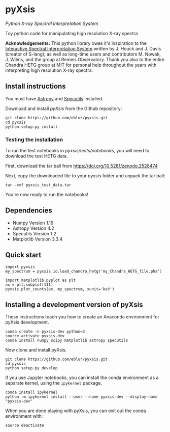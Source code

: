 # pyXsis
_Python X-ray Spectral Interpretation System_

Toy python code for manipulating high resolution X-ray spectra

**Acknowledgements:**
This python library owes it's inspiration to the [Interactive Spectral Interpretation System](http://adsabs.harvard.edu/abs/2000ASPC..216..591H) written by J. Houck and J. Davis (creator of S-lang), as well as long-time users and contributors M. Nowak, J. Wilms, and the group at Remeis Observatory. Thank you also to the entire Chandra HETG group at MIT for personal help throughout the years with interpreting high resolution X-ray spectra.

## Install instructions


You must have [Astropy](http://www.astropy.org/) and [Specutils](https://specutils.readthedocs.io/en/latest/) installed.

Download and install _pyXsis_ from the Github repository:
```
git clone https://github.com/eblur/pyxsis.git
cd pyxsis
python setup.py install
```

### Testing the installation

To run the test notebooks in _pyxsis/tests/notebooks_, you will need to download the test HETG data.

First, download the tar ball from https://doi.org/10.5281/zenodo.2528474

Next, copy the downloaded file to your _pyxsis_ folder and unpack the tar ball:
```
tar -xvf pyxsis_test_data.tar
```

You're now ready to run the notebooks!

## Dependencies

+ Numpy Version 1.19
+ Astropy Version 4.2
+ Specutils Version 1.2
+ Matplotlib Version 3.3.4

## Quick start

```
import pyxsis
my_spectrum = pyxsis.io.load_chandra_hetg('my_Chandra_HETG_file.pha')

import matplotlib.pyplot as plt
ax = plt.subplot(111)
pyxsis.plot_counts(ax, my_spectrum, xunit='keV')
```

## Installing a development version of pyXsis

These instructions teach you how to create an Anaconda environment for pyXsis development.

```
conda create -n pyxsis-dev python=3
source activate pyxsis-dev
conda install numpy scipy matplotlib astropy specutils
```

Now clone and install pyXsis.
```
git clone https://github.com/eblur/pyxsis.git
cd pyxsis
python setup.py develop
```

If you use Jupyter notebooks, you can install the conda environment as a separate kernel, using the `ipykernel` package.
```
conda install ipykernel
python -m ipykernel install --user --name pyxsis-dev --display-name "pyxsis-dev"
```

When you are done playing with pyXsis, you can exit out the conda environment with:
```
source deactivate
```
